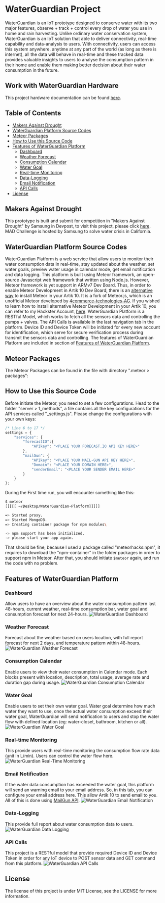 # WaterGuardian Project
WaterGuardian is an IoT prototype designed to conserve water with its two major features, observe + track + control every drop of water you use in home and rain harvesting. Unlike ordinary water conservation system, WaterGuardian is an IoT solution that able to deliver connectivity, real-time capability and data-analysis to users. With connectivity, users can access this system anywhere, anytime at any part of the world (as long as there is internet), all the data will behave in real-time and these tracked data provides valuable insights to users to analyse the consumption pattern in their home and enable them making better decision about their water consumption in the future.

## Work with WaterGuardian Hardware
This project hardware documentation can be found [here]().

## Table of Contents
<!-- toc -->

* [Makers Against Drought](#makers-against-drought)
* [WaterGuardian Platform Source Codes](#waterguardian-hardware-source-codes)
* [Meteor Packages](#meteor-packages)
* [How to Use this Source Code](#how-to-use-this-source-code)
* [Features of WaterGuardian Platform](#features-of-waterguardian-platform)
  * [Dashboard](#dashboard)
  * [Weather Forecast](#weather-forecast)
  * [Consumption Calendar](#consumption-calendar)
  * [Water Goal](#water-goal)
  * [Real-time Monitoring](#real-time-monitoring)
  * [Data-Logging](#data-logging)
  * [Email Notification](#email-notification)
  * [API Calls](#api-calls)
* [License](#license)

<!-- toc stop -->

## Makers Against Drought
This prototype is built and submit for competition in "Makers Against Drought" by Samsung in Devpost, to visit this project, please click [here](http://devpost.com/aaronkow). MAD Challenge is hosted by Samsung to solve water crisis in California.

## WaterGuardian Platform Source Codes
WaterGuardian Platform is a web service that allow users to monitor their water consumption data in real-time, stay updated about the weather, set water goals, preview water usage in calendar mode, get email notification and data logging. This platform is built using Meteor framework, an open-source Javascript web framework that written using Node.js. However, Meteor framework is yet support in ARMv7 Dev Board. Thus, in order to enable Meteor Development in Artik 10 Dev Board, there is an [alternative way](https://github.com/4commerce-technologies-AG/meteor) to install Meteor in your Artik 10. It is a fork of Meteor.js, which is an unofficial Meteor developed by [4commerce-technologies-AG](https://github.com/4commerce-technologies-AG). If you wished to learn how to install alternative Meteor Development in your Artik 10, you can refer to my Hackster Account, [here](https://www.hackster.io/aaronkow). WaterGuardian Platform is a RESTful Model, which works to fetch all the sensors data and controlling the pumps + valves. The API Calls is available in the last navigation tab in the platform. Device ID and Device Token will be initiated for every new account for identification, which serve for secure verification process during transmit the sensors data and controlling. The features of WaterGuardian Platform are included in  section of [Features of WaterGuardian Platform](#features-of-waterguardian-platform).

## Meteor Packages
The Meteor Packages can be found in the file with directory ".meteor > packages":

## How to Use this Source Code
Before initiate the Meteor, you need to set a few configurations. Head to the folder "server > 1_methods", a file contains all the key configurations for the API services called "_settings.js". Please change the configurations with your own keys:

```js
/* Line 6 to 17 */
settings = {
	"services": {
		"forecastIO":{
			"APIkey": "<PLACE YOUR FORECAST.IO API KEY HERE>"
		},
		"mailGun": {
			"APIkey": "<PLACE YOUR MAIL-GUN API KEY HERE>",
			"Domain": "<PLACE YOUR DOMAIN HERE>",
			"senderEmail": "<PLACE YOUR SENDER EMAIL HERE>"
		}
	}
};
```

During the First time run, you will encounter something like this:
```sh
$ meteor
[[[[[ ~/Desktop/WaterGuardian-Platform]]]]]

=> Started proxy.
=> Started MongoDB.
=> Creating container package for npm modules\

-> npm support has been initialized.
-> please start your app again.
```

That should be fine, because I used a package called "meteorhacks:npm", it requires to download the "npm-container" in the folder packages in order to support npm in Meteor. After that, you should initiate `$meteor` again, and run the code with no problem.

## Features of WaterGuardian Platform
### Dashboard 
Allow users to have an overview about the water consumption pattern last 48-hours, current weather, real-time consumption bar, water goal and consumption forecast for next 24-hours.
![WaterGuardian Dashboard](https://raw.githubusercontent.com/AaronKow/WaterGuardian-Platform/master/public/GitHub/WaterGuardian-dashboard.jpg)

### Weather Forecast
Forecast about the weather based on users location, with full report forecast for next 2 days, and temperature pattern within 48-hours.
![WaterGuardian Weather Forecast](https://raw.githubusercontent.com/AaronKow/WaterGuardian-Platform/master/public/GitHub/WaterGuardian_weather_forecast.jpg)

### Consumption Calendar 
Enable users to view their water consumption in Calendar mode. Each blocks present with location, description, total usage, average rate and duration gap during usage.
![WaterGuardian Consumption Calendar](https://raw.githubusercontent.com/AaronKow/WaterGuardian-Platform/master/public/GitHub/WaterGuardian_Consumption_Calendar.jpg)

### Water Goal 
Enable users to set their own water goal. Water goal determine how much water they want to use, once the actual water consumption exceed their water goal, WaterGuardian will send notification to users and stop the water flow with defined location (eg: water-closet, bathroom, kitchen or all).
![WaterGuardian Water Goal](https://raw.githubusercontent.com/AaronKow/WaterGuardian-Platform/master/public/GitHub/WaterGuardian_Water_Goal.jpg)

### Real-time Monitoring
This provide users with real-time monitoring the consumption flow rate data (unit in L/min). Users can control the water flow here.
![WaterGuardian Real-Time Monitoring](https://raw.githubusercontent.com/AaronKow/WaterGuardian-Platform/master/public/GitHub/WaterGuardian_Real_Time_Monitoring.jpg)

### Email Notification
If the water data consumption has exceeded the water goal, this platform will send an warning email to your email address. So, in this tab, you can configure your email address here. This allow Artik 10 to send email to you. All of this is done using [MailGun API](https://documentation.mailgun.com/api_reference.html).
![WaterGuardian Email Notification](https://raw.githubusercontent.com/AaronKow/WaterGuardian-Platform/master/public/GitHub/WaterGuardian_Email_Notification.jpg)

### Data-Logging 
This provide full report about water consumption data to users.
![WaterGuardian Data Logging](https://raw.githubusercontent.com/AaronKow/WaterGuardian-Platform/master/public/GitHub/WaterGuardian_Data_Logging.jpg)

### API Calls
This project is a RESTful model that provide required Device ID and Device Token in order for any IoT device to POST sensor data and GET command from this platform.
![WaterGuardian API Calls](https://raw.githubusercontent.com/AaronKow/WaterGuardian-Platform/master/public/GitHub/WaterGuardian_API_Calls.jpg)

## License
The license of this project is under MIT License, see the LICENSE for more information.